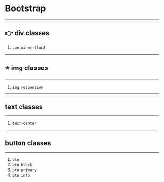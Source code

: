 # **Bootstrap**
--------------------------------------------------------

## :point_right: **div classes**

1. `container-fluid`

-------------------------------------------------------
## :star: **img classes**
-------------------------------------------------------

1. `img-responsive`

------------------------------------------------------
## **text classes**
------------------------------------------------------

1. `text-center`

-----------------------------------------------------
## **button classes**
-----------------------------------------------------

1. `btn`
2. `btn-block`
3. `btn-primary`
4. `btn-info`
